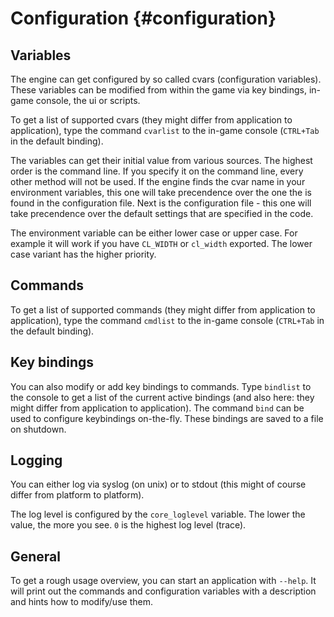# Configuration {#configuration}

## Variables

The engine can get configured by so called cvars (configuration variables). These variables can be modified from within
the game via key bindings, in-game console, the ui or scripts.

To get a list of supported cvars (they might differ from application to application), type the command `cvarlist` to the
in-game console (`CTRL+Tab` in the default binding).

The variables can get their initial value from various sources. The highest order is the command line. If you specify it on
the command line, every other method will not be used. If the engine finds the cvar name in your environment variables, this
one will take precendence over the one the is found in the configuration file. Next is the configuration file - this one will
take precendence over the default settings that are specified in the code.

The environment variable can be either lower case or upper case. For example it will work if you have `CL_WIDTH` or `cl_width`
exported. The lower case variant has the higher priority.

## Commands

To get a list of supported commands (they might differ from application to application), type the command `cmdlist` to the
in-game console (`CTRL+Tab` in the default binding).

## Key bindings

You can also modify or add key bindings to commands. Type `bindlist` to the console to get a list of the current active bindings
(and also here: they might differ from application to application). The command `bind` can be used to configure keybindings on-the-fly. These bindings are saved to a file on shutdown.

## Logging

You can either log via syslog (on unix) or to stdout (this might of course differ from platform to platform).

The log level is configured by the `core_loglevel` variable. The lower the value, the more you see. `0` is the highest log level
(trace).

## General

To get a rough usage overview, you can start an application with `--help`. It will print out the commands and configuration variables
with a description and hints how to modify/use them.
